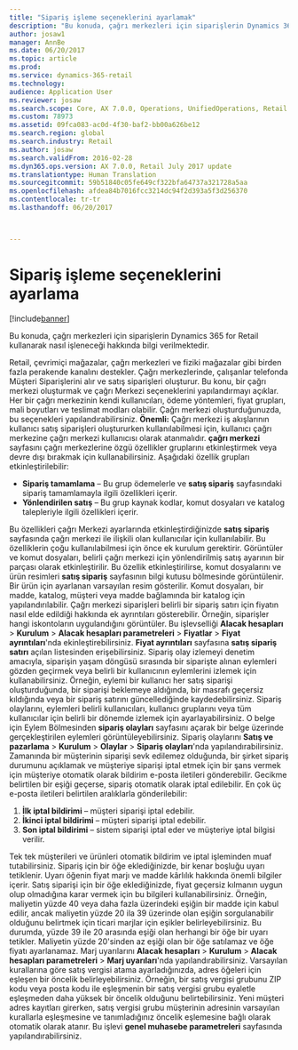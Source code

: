 ```yaml
---
title: "Sipariş işleme seçeneklerini ayarlamak"
description: "Bu konuda, çağrı merkezleri için siparişlerin Dynamics 365 for Retail kullanarak nasıl işleneceği hakkında bilgi verilmektedir."
author: josaw1
manager: AnnBe
ms.date: 06/20/2017
ms.topic: article
ms.prod: 
ms.service: dynamics-365-retail
ms.technology: 
audience: Application User
ms.reviewer: josaw
ms.search.scope: Core, AX 7.0.0, Operations, UnifiedOperations, Retail
ms.custom: 78973
ms.assetid: 09fca083-ac0d-4f30-baf2-bb00a626be12
ms.search.region: global
ms.search.industry: Retail
ms.author: josaw
ms.search.validFrom: 2016-02-28
ms.dyn365.ops.version: AX 7.0.0, Retail July 2017 update
ms.translationtype: Human Translation
ms.sourcegitcommit: 59b51840c05fe649cf322bfa64737a321728a5aa
ms.openlocfilehash: afdea84b7016fcc3214dc94f2d393a5f3d256370
ms.contentlocale: tr-tr
ms.lasthandoff: 06/20/2017



---
```


# <a name="set-up-order-processing-options"></a>Sipariş işleme seçeneklerini ayarlama

[!include[banner](includes/banner.md)]


Bu konuda, çağrı merkezleri için siparişlerin Dynamics 365 for Retail kullanarak nasıl işleneceği hakkında bilgi verilmektedir. 

Retail, çevrimiçi mağazalar, çağrı merkezleri ve fiziki mağazalar gibi birden fazla perakende kanalını destekler. Çağrı merkezlerinde, çalışanlar telefonda Müşteri Siparişlerini alır ve satış siparişleri oluşturur. Bu konu, bir çağrı merkezi oluşturmak ve çağrı Merkezi seçeneklerini yapılandırmayı açıklar. Her bir çağrı merkezinin kendi kullanıcıları, ödeme yöntemleri, fiyat grupları, mali boyutları ve teslimat modları olabilir. Çağrı merkezi oluşturduğunuzda, bu seçenekleri yapılandırabilirsiniz. **Önemli:** Çağrı merkezi iş akışlarının kullanıcı satış siparişleri oluştururken kullanılabilmesi için, kullanıcı çağrı merkezine çağrı merkezi kullanıcısı olarak atanmalıdır. **çağrı merkezi** sayfasını çağrı merkezlerine özgü özellikler gruplarını etkinleştirmek veya devre dışı bırakmak için kullanabilirsiniz. Aşağıdaki özellik grupları etkinleştirilebilir:

-   **Sipariş tamamlama** – Bu grup ödemelerle ve **satış sipariş** sayfasındaki sipariş tamamlamayla ilgili özellikleri içerir.
-   **Yönlendirilen satış** – Bu grup kaynak kodlar, komut dosyaları ve katalog talepleriyle ilgili özellikleri içerir.

Bu özellikleri çağrı Merkezi ayarlarında etkinleştirdiğinizde **satış sipariş** sayfasında çağrı merkezi ile ilişkili olan kullanıcılar için kullanılabilir. Bu özelliklerin çoğu kullanılabilmesi için önce ek kurulum gerektirir. Görüntüler ve komut dosyaları, belirli çağrı merkezi için yönlendirilmiş satış ayarının bir parçası olarak etkinleştirilir. Bu özellik etkinleştirilirse, komut dosyalarını ve ürün resimleri **satış sipariş** sayfasının bilgi kutusu bölmesinde görüntülenir. Bir ürün için ayarlanan varsayılan resim gösterilir. Komut dosyaları, bir madde, katalog, müşteri veya madde bağlamında bir katalog için yapılandırılabilir. Çağrı merkezi siparişleri belirli bir sipariş satırı için fiyatın nasıl elde edildiği hakkında ek ayrıntıları gösterebilir. Örneğin, siparişler hangi iskontoların uygulandığını görüntüler. Bu işlevselliği **Alacak hesapları** &gt; **Kurulum** &gt; **Alacak hesapları parametreleri** &gt; **Fiyatlar** &gt; **Fiyat ayrıntıları**'nda ekinleştirebilirsiniz. **Fiyat ayrıntıları** sayfasına **satış sipariş satırı** açılan listesinden erişebilirsiniz. Sipariş olay izlemeyi denetim amacıyla, siparişin yaşam döngüsü sırasında bir siparişte alınan eylemleri gözden geçirmek veya belirli bir kullanıcının eylemlerini izlemek için kullanabilirsiniz. Örneğin, eylemi bir kullanıcı her satış siparişi oluşturduğunda, bir siparişi beklemeye aldığında, bir masrafı geçersiz kıldığında veya bir sipariş satırını güncellediğinde kaydedebilirsiniz. Sipariş olaylarını, eylemleri belirli kullanıcıları, kullanıcı gruplarını veya tüm kullanıcılar için belirli bir dönemde izlemek için ayarlayabilirsiniz. O belge için Eylem Bölmesinden **sipariş olayları** sayfasını açarak bir belge üzerinde gerçekleştirilen eylemleri görüntüleyebilirsiniz. Sipariş olaylarını **Satış ve pazarlama** &gt; **Kurulum** &gt; **Olaylar** &gt; **Sipariş olayları**'nda yapılandırabilirsiniz. Zamanında bir müşterinin siparişi sevk edilemez olduğunda, bir şirket sipariş durumunu açıklamak ve müşteriye siparişi iptal etmek için bir şans vermek için müşteriye otomatik olarak bildirim e-posta iletileri gönderebilir. Gecikme belirtilen bir eşiği geçerse, sipariş otomatik olarak iptal edilebilir. En çok üç e-posta iletileri belirtilen aralıklarla gönderilebilir:

1.  **İlk iptal bildirimi** – müşteri siparişi iptal edebilir.
2.  **İkinci iptal bildirimi** – müşteri siparişi iptal edebilir.
3.  **Son iptal bildirimi** – sistem siparişi iptal eder ve müşteriye iptal bilgisi verilir.

Tek tek müşterileri ve ürünleri otomatik bildirim ve iptal işleminden muaf tutabilirsiniz. Sipariş için bir öğe eklediğinizde, bir kenar boşluğu uyarı tetiklenir. Uyarı öğenin fiyat marjı ve madde kârlılık hakkında önemli bilgiler içerir. Satış siparişi için bir öğe eklediğinizde, fiyat geçersiz kılmanın uygun olup olmadığına karar vermek için bu bilgileri kullanabilirsiniz. Örneğin, maliyetin yüzde 40 veya daha fazla üzerindeki eşiğin bir madde için kabul edilir, ancak maliyetin yüzde 20 ila 39 üzerinde olan eşiğin sorgulanabilir olduğunu belirtmek için ticari marjlar için eşikler belirleyebilirsiniz. Bu durumda, yüzde 39 ile 20 arasında eşiği olan herhangi bir öğe bir uyarı tetikler. Maliyetin yüzde 20'sinden az eşiği olan bir öğe satılamaz ve öğe fiyatı ayarlanamaz. Marj uyarılarını **Alacak hesapları** &gt; **Kurulum** &gt; **Alacak hesapları parametreleri** &gt; **Marj uyarıları**'nda yapılandırabilirsiniz. Varsayılan kurallarına göre satış vergisi atama ayarladığınızda, adres öğeleri için eşleşen bir öncelik belirleyebilirsiniz. Örneğin, bir satış vergisi grubunu ZIP kodu veya posta kodu ile eşleşmenin bir satış vergisi grubu eyaletle eşleşmeden daha yüksek bir öncelik olduğunu belirtebilirsiniz. Yeni müşteri adres kayıtları girerken, satış vergisi grubu müşterinin adresinin varsayılan kurallarla eşleşmesine ve tanımladığınız öncelik eşlemesine bağlı olarak otomatik olarak atanır. Bu işlevi **genel muhasebe parametreleri** sayfasında yapılandırabilirsiniz.




